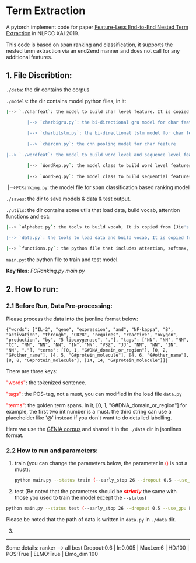 # Term Extraction
A pytorch implement code for paper [Feature-Less End-to-End Nested Term Extraction](https://arxiv.org/pdf/1908.05426.pdf) in NLPCC XAI 2019.

This code is based on span ranking and classification, it supports the nested term extraction via an end2end manner and does not call for any additional features.
## 1. File Discribtion:
`./data`: the dir contains the corpus

`./models`: the dir contains model python files, in it:

```bash
|--> `./charfeat`: the model to build char level feature. It is copied from [Jie's code](https://github.com/jiesutd/NCRFpp/tree/master/model), it contains:

	    |--> `charbigru.py`: the bi-directional gru model for char feature.
	    
	    |--> `charbilstm.py`: the bi-directional lstm model for char feature.
	    
	    |--> `charcnn.py`: the cnn pooling model for char feature
	    
|--> `./wordfeat`: the model to build word level and sequence level feature. It is copied from [Jie's code](https://github.com/jiesutd/NCRFpp/tree/master/model) and modified, it contains:

	    |--> `WordRep.py`: the model class to build word level features
	    
	    |--> `WordSeq.py`: the model class to build sequential features from word level features
```


​	|-->`FCRanking.py`: the model file for span classification based ranking model

`./saves`: the dir to save models & data & test output.

`./utils`: the dir contains some utils that load data, build vocab, attention functions and ect:

```bash
|--> `alphabet.py`: the tools to build vocab, It is copied from [Jie's code](https://github.com/jiesutd/NCRFpp/tree/master/model)

|--> `data.py`: the tools to load data and build vocab, It is copied from [Jie's code](https://github.com/jiesutd/NCRFpp/tree/master/model) and modified.

|--> `functions.py`: the python file that includes attention, softmax, masked softmax and ect. tools.
```

`main.py`: the python file to train and test model.

**Key files**: _FCRanking.py   main.py_


## 2. How to run:

### 2.1 Before Run, Data Pre-processing:

Please process the data into the jsonline format below:

`{"words": ["IL-2", "gene", "expression", "and", "NF-kappa", "B", "activation", "through", "CD28", "requires", "reactive", "oxygen", "production", "by", "5-lipoxygenase", "."], "tags": ["NN", "NN", "NN", "CC", "NN", "NN", "NN", "IN", "NN", "VBZ", "JJ", "NN", "NN", "IN", "NN", "."], "terms": [[0, 1, "G#DNA_domain_or_region"], [0, 2, "G#other_name"], [4, 5, "G#protein_molecule"], [4, 6, "G#other_name"], [8, 8, "G#protein_molecule"], [14, 14, "G#protein_molecule"]]}`

There are three keys:

<span style="color:red">"words"</span>: the tokenized sentence.

<span style="color:red">"tags"</span>: the POS-tag, not a must, you can modified in the load file `data.py`

<span style="color:red">"terms"</span>: the golden term spans. In it, [0, 1, "G#DNA_domain_or_region"] for example, the first two int number is a must. the third string can use a placeholder like '@' instead if you don't want to do detailed labelling.

Here we use the [GENIA corpus](http://www.geniaproject.org/genia-corpus)  and shared it in the `./data` dir in jsonlines format.

### 2.2 How to run and parameters:
1. train (you can change the parameters below, the parameter in <a style="color:red">()</a> is not a must):
  
   ```bash
   python main.py --status train (--early_stop 26 --dropout 0.5 --use_gpu False --gpuid 3 --max_lengths 5 --word_emb [YOUR WORD EMBEDDINGS DIR])
   ```
   
   
   
2.  test (Be noted that the parameters should be <span style="color:red">***strictly***</span> the same with those you used to train the model except the `--status`)

   ```bash
   python main.py --status test (--early_stop 26 --dropout 0.5 --use_gpu False --gpuid 3 --max_lengths 5 --word_emb [YOUR WORD EMBEDDINGS DIR])
   ```

   Please be noted that the path of data is written in `data.py` in `./data` dir.

3. 

-----------------------------------------
Some details:
ranker --> all best Dropout:0.6 | lr:0.005 | MaxLen:6 | HD:100 | POS:True | ELMO:True | Elmo_dim 100
